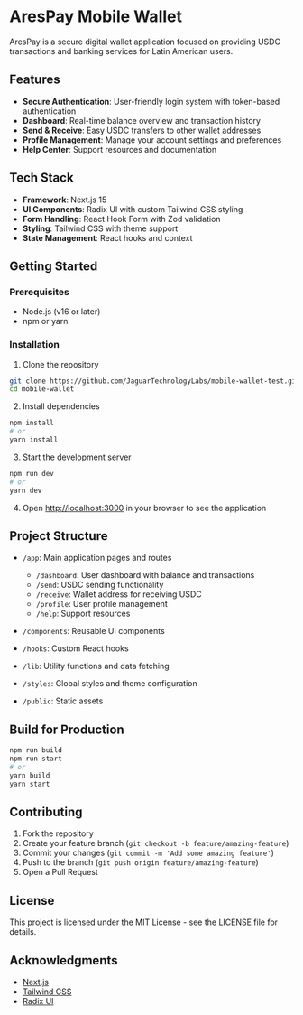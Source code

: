 # AresPay Mobile Wallet

AresPay is a secure digital wallet application focused on providing USDC transactions and banking services for Latin American users.

## Features

- **Secure Authentication**: User-friendly login system with token-based authentication
- **Dashboard**: Real-time balance overview and transaction history
- **Send & Receive**: Easy USDC transfers to other wallet addresses
- **Profile Management**: Manage your account settings and preferences
- **Help Center**: Support resources and documentation

## Tech Stack

- **Framework**: Next.js 15
- **UI Components**: Radix UI with custom Tailwind CSS styling
- **Form Handling**: React Hook Form with Zod validation
- **Styling**: Tailwind CSS with theme support
- **State Management**: React hooks and context

## Getting Started

### Prerequisites

- Node.js (v16 or later)
- npm or yarn

### Installation

1. Clone the repository
```bash
git clone https://github.com/JaguarTechnologyLabs/mobile-wallet-test.git
cd mobile-wallet
```

2. Install dependencies
```bash
npm install
# or
yarn install
```

3. Start the development server
```bash
npm run dev
# or
yarn dev
```

4. Open [http://localhost:3000](http://localhost:3000) in your browser to see the application

## Project Structure

- `/app`: Main application pages and routes
  - `/dashboard`: User dashboard with balance and transactions
  - `/send`: USDC sending functionality
  - `/receive`: Wallet address for receiving USDC
  - `/profile`: User profile management
  - `/help`: Support resources

- `/components`: Reusable UI components
- `/hooks`: Custom React hooks
- `/lib`: Utility functions and data fetching
- `/styles`: Global styles and theme configuration
- `/public`: Static assets

## Build for Production

```bash
npm run build
npm run start
# or
yarn build
yarn start
```

## Contributing

1. Fork the repository
2. Create your feature branch (`git checkout -b feature/amazing-feature`)
3. Commit your changes (`git commit -m 'Add some amazing feature'`)
4. Push to the branch (`git push origin feature/amazing-feature`)
5. Open a Pull Request

## License

This project is licensed under the MIT License - see the LICENSE file for details.

## Acknowledgments

- [Next.js](https://nextjs.org/)
- [Tailwind CSS](https://tailwindcss.com/)
- [Radix UI](https://www.radix-ui.com/) 